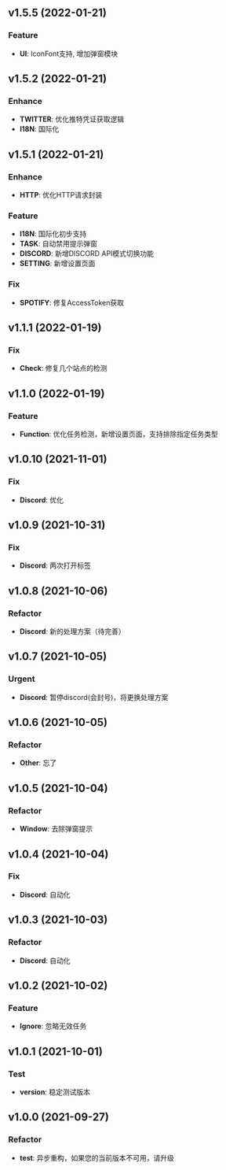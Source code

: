 ## v1.5.5 (2022-01-21)

### Feature
- **UI**: IconFont支持, 增加弹窗模块

## v1.5.2 (2022-01-21)

### Enhance
- **TWITTER**: 优化推特凭证获取逻辑
- **I18N**: 国际化

## v1.5.1 (2022-01-21)

### Enhance
- **HTTP**: 优化HTTP请求封装

### Feature
- **I18N**: 国际化初步支持
- **TASK**: 自动禁用提示弹窗
- **DISCORD**: 新增DISCORD API模式切换功能
- **SETTING**: 新增设置页面

### Fix
- **SPOTIFY**: 修复AccessToken获取

## v1.1.1 (2022-01-19)

### Fix
- **Check**: 修复几个站点的检测

## v1.1.0 (2022-01-19)

### Feature
- **Function**: 优化任务检测，新增设置页面，支持排除指定任务类型

## v1.0.10 (2021-11-01)

### Fix
- **Discord**: 优化

## v1.0.9 (2021-10-31)

### Fix
- **Discord**: 两次打开标签

## v1.0.8 (2021-10-06)

### Refactor
- **Discord**: 新的处理方案（待完善）

## v1.0.7 (2021-10-05)

### Urgent
- **Discord**: 暂停discord(会封号)，将更换处理方案

## v1.0.6 (2021-10-05)

### Refactor
- **Other**: 忘了

## v1.0.5 (2021-10-04)

### Refactor
- **Window**: 去除弹窗提示

## v1.0.4 (2021-10-04)

### Fix
- **Discord**: 自动化

## v1.0.3 (2021-10-03)

### Refactor
- **Discord**: 自动化

## v1.0.2 (2021-10-02)

### Feature
- **Ignore**: 忽略无效任务

## v1.0.1 (2021-10-01)

### Test
- **version**: 稳定测试版本

## v1.0.0 (2021-09-27)

### Refactor
- **test**: 异步重构，如果您的当前版本不可用，请升级
